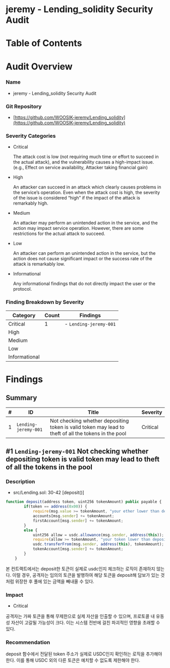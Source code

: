 # jeremy - Lending_solidity Security Audit

# Table of Contents

# Audit Overview

### Name

- jeremy - Lending_solidity Security Audit

### Git Repository

- [https://github.com/WOOSIK-jeremy/Lending_solidity](https://github.com/WOOSIK-jeremy/Lending_solidity)

### Severity Categories

- Critical
    
    The attack cost is low (not requiring much time or effort to succeed in the
    actual attack), and the vulnerability causes a high-impact issue. (e.g., Effect on
    service availability, Attacker taking financial gain)
    
- High
    
    An attacker can succeed in an attack which clearly causes problems in the
    service’s operation. Even when the attack cost is high, the severity of the issue
    is considered “high” if the impact of the attack is remarkably high.
    
- Medium
    
    An attacker may perform an unintended action in the service, and the action
    may impact service operation. However, there are some restrictions for the
    actual attack to succeed.
    
- Low
    
    An attacker can perform an unintended action in the service, but the action
    does not cause significant impact or the success rate of the attack is
    remarkably low.
    
- Informational
    
    Any informational findings that do not directly impact the user or the protocol.
    

### Finding Breakdown by Severity

| Category | Count | Findings |
| --- | --- | --- |
| Critical | 1 | - `Lending-jeremy-001` |
| High |  |  |
| Medium |  |  |
| Low |  |  |
| Informational |  |  |

# Findings

## Summary

| # | ID | Title | Severity |
| --- | --- | --- | --- |
| 1 | `Lending-jeremy-001` | Not checking whether depositing token is valid token may lead to theft of all the tokens in the pool | Critical |

## #1 `Lending-jeremy-001` Not checking whether depositing token is valid token may lead to theft of all the tokens in the pool

### Description

- src/Lending.sol: 30-42 [deposit()]

```jsx
function deposit(address token, uint256 tokenAmount) public payable {
        if(token == address(0x00)) {
            require(msg.value >= tokenAmount, "your ether lower than deposit ether");
            accounts[msg.sender] += tokenAmount;
            firstAccount[msg.sender] += tokenAmount;
        }
        else {
            uint256 allow = usdc.allowance(msg.sender, address(this));
            require(allow >= tokenAmount, "your token lower than deposit token");
            usdc.transferFrom(msg.sender, address(this), tokenAmount);
            tokenAccount[msg.sender] += tokenAmount;
        }
    }
```

본 컨트랙트에서는 deposit한 토큰이 실제로 usdc인지 체크하는 로직이 존재하지 않는다. 이럴 경우, 공격자는 임의의 토큰을 발행하여 해당 토큰을 deposit해 담보가 있는 것처럼 위장한 후 풀에 있는 금액을 빼내올 수 있다.

### Impact

- Critical

공격자는 가짜 토큰을 통해 무제한으로 실제 자산을 인출할 수 있으며, 프로토콜 내 유동성 자산이 고갈될 가능성이 크다. 이는 시스템 전반에 걸친 파괴적인 영향을 초래할 수 있다.

### Recommendation

deposit 함수에서 전달된 token 주소가 실제로 USDC인지 확인하는 로직을 추가해야 한다. 이를 통해 USDC 외의 다른 토큰은 예치할 수 없도록 제한해야 한다.